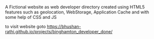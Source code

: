 A Fictional website as web developer directory 
created using HTML5 features such as geolocation, WebStorage, Application Cache and with some help of CSS and JS 

to visit website goto https://bhushan-rathi.github.io/projects/binghamton_developer_done/
